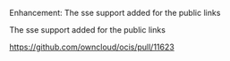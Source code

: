 Enhancement: The sse support added for the public links

The sse support added for the public links

https://github.com/owncloud/ocis/pull/11623

